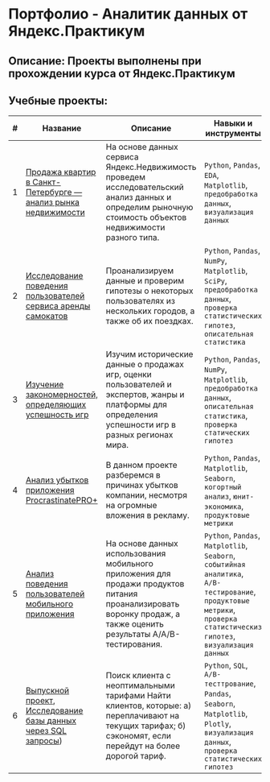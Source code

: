 # Портфолио - Аналитик данных от Яндекс.Практикум
## Описание: Проекты выполнены при прохождении курса от Яндекс.Практикум 

## Учебные проекты:
| # | Название | Описание                                                    | Навыки и инструменты           |  
| --|-----------|-------------------|------------------------------------------------------------------|
| 1 | [Продажа квартир в Санкт-Петербурге — анализ рынка недвижимости](https://github.com/dimsemenow94/Portfolio/tree/main/%D0%9F%D1%80%D0%BE%D0%B4%D0%B0%D0%B6%D0%B0%20%D0%BA%D0%B2%D0%B0%D1%80%D1%82%D0%B8%D1%80%20%D0%B2%20%D0%A1%D0%B0%D0%BD%D0%BA%D1%82-%D0%9F%D0%B5%D1%82%D0%B5%D1%80%D0%B1%D1%83%D1%80%D0%B3%D0%B5) | На основе данных сервиса Яндекс.Недвижимость проведем исследовательский анализ данных и определим рыночную стоимость объектов недвижимости разного типа. | `Python`, `Pandas`, `EDA`, `Matplotlib`, `предобработка данных`, `визуализация данных` |
| 2 | [Исследование поведения пользователей сервиса аренды самокатов](https://github.com/dimsemenow94/Portfolio/tree/main/%D0%98%D1%81%D1%81%D0%BB%D0%B5%D0%B4%D0%BE%D0%B2%D0%B0%D0%BD%D0%B8%D0%B5%20%D0%BF%D0%BE%D0%B2%D0%B5%D0%B4%D0%B5%D0%BD%D0%B8%D1%8F%20%D0%BF%D0%BE%D0%BB%D1%8C%D0%B7%D0%BE%D0%B2%D0%B0%D1%82%D0%B5%D0%BB%D0%B5%D0%B9%20%D1%81%D0%B5%D1%80%D0%B2%D0%B8%D1%81%D0%B0%20%D0%B0%D1%80%D0%B5%D0%BD%D0%B4%D1%8B%20%D1%81%D0%B0%D0%BC%D0%BE%D0%BA%D0%B0%D1%82%D0%BE%D0%B2) |Проанализируем данные и проверим гипотезы о некоторых пользователях из нескольких городов, а также об их поездках.| `Python`, `Pandas`, `NumPy`, `Matplotlib`, `SciPy`, `предобработка данных`, `проверка статистических гипотез`, `описательная статистика`|
| 3 | [Изучение закономерностей, определяющих успешность игр](https://github.com/dimsemenow94/Portfolio/tree/main/%D0%98%D0%B7%D1%83%D1%87%D0%B5%D0%BD%D0%B8%D0%B5%20%D0%B7%D0%B0%D0%BA%D0%BE%D0%BD%D0%BE%D0%BC%D0%B5%D1%80%D0%BD%D0%BE%D1%81%D1%82%D0%B5%D0%B9%2C%20%D0%BE%D0%BF%D1%80%D0%B5%D0%B4%D0%B5%D0%BB%D1%8F%D1%8E%D1%89%D0%B8%D1%85%20%D1%83%D1%81%D0%BF%D0%B5%D1%88%D0%BD%D0%BE%D1%81%D1%82%D1%8C%20%D0%B8%D0%B3%D1%80) | Изучим исторические данные о продажах игр, оценки пользователей и экспертов, жанры и платформы для определения успешности игр в разных регионах мира. | `Python`, `Pandas`, `NumPy`, `Matplotlib`, `предобработка данных`, `описательная статистика`, `проверка статических гипотез` |
| 4 | [Анализ убытков приложения ProcrastinatePRO+](https://github.com/dimsemenow94/Portfolio/tree/main/%D0%90%D0%BD%D0%B0%D0%BB%D0%B8%D0%B7%20%D1%83%D0%B1%D1%8B%D1%82%D0%BA%D0%BE%D0%B2%20%D0%BF%D1%80%D0%B8%D0%BB%D0%BE%D0%B6%D0%B5%D0%BD%D0%B8%D1%8F%20ProcrastinatePRO%2B) | В данном проекте разберемся в причинах убытков компании, несмотря на огромные вложения в рекламу. | `Python`, `Pandas`, `Matplotlib`, `Seaborn`, `когортный анализ`, `юнит-экономика`, `продуктовые метрики` |
| 5 | [Анализ поведения пользователей мобильного приложения](https://github.com/dimsemenow94/Portfolio/tree/main/%D0%90%D0%BD%D0%B0%D0%BB%D0%B8%D0%B7%20%D0%BF%D0%BE%D0%BB%D1%8C%D0%B7%D0%BE%D0%B2%D0%B0%D1%82%D0%B5%D0%BB%D1%8C%D1%81%D0%BA%D0%BE%D0%B3%D0%BE%20%D0%BF%D0%BE%D0%B2%D0%B5%D0%B4%D0%B5%D0%BD%D0%B8%D1%8F%20%D0%B2%20%D0%BC%D0%BE%D0%B1%D0%B8%D0%BB%D1%8C%D0%BD%D0%BE%D0%BC%20%D0%BF%D1%80%D0%B8%D0%BB%D0%BE%D0%B6%D0%B5%D0%BD%D0%B8%D0%B8) | На основе данных использования мобильного приложения для продажи продуктов питания проанализировать воронку продаж, а также оценить результаты A/A/B-тестирования.  | `Python`, `Pandas`, `Matplotlib`, `Seaborn`, `событийная аналитика`, `A/B-тестирование`, `продуктовые метрики`, `проверка статистическиз гипотез`, `визуализация данных`|
| 6 | [Выпускной проект](), [Исследование базы данных через SQL запросы]()) | Поиск клиента с неоптимальными тарифами Найти клиентов, которые: а) переплачивают на текущих тарифах; б) сэкономят, если перейдут на более дорогой тариф.|`Python`, `SQL`, `A/B-тесттрование`, `Pandas`, `Seaborn`, `Matplotlib`, `Plotly`, `визуализация данных`, `проверка статистических гипотез` |
